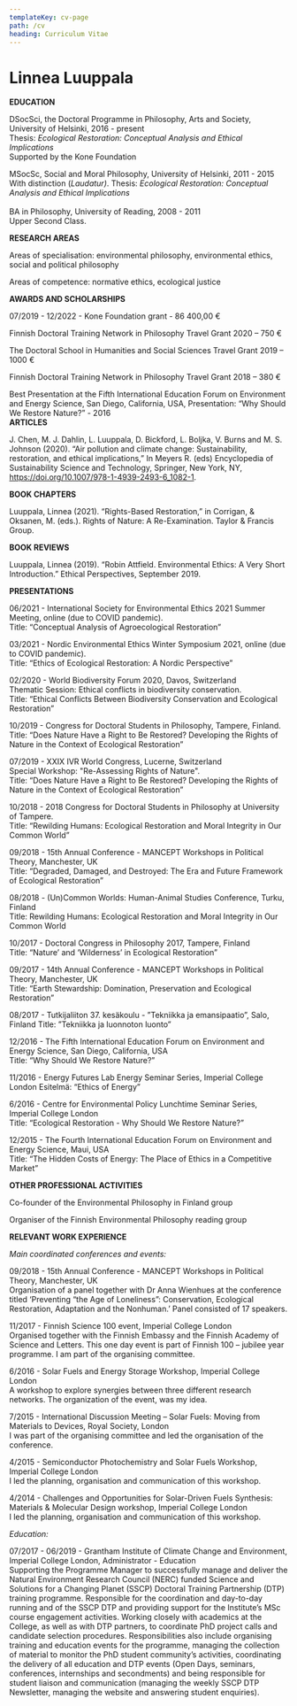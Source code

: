 ```yaml
---
templateKey: cv-page
path: /cv
heading: Curriculum Vitae
---
```

# Linnea Luuppala

**EDUCATION**

DSocSci, the Doctoral Programme in Philosophy, Arts and Society, University of Helsinki, 2016 - present\
Thesis: *Ecological Restoration: Conceptual Analysis and Ethical Implications*\
Supported by the Kone Foundation

MSocSc, Social and Moral Philosophy, University of Helsinki, 2011 - 2015\
With distinction (*Laudatur)*. Thesis: *Ecological Restoration: Conceptual Analysis and Ethical Implications*\
\
BA in Philosophy, University of Reading, 2008 - 2011\
Upper Second Class.

**RESEARCH AREAS** 

Areas of specialisation: environmental philosophy, environmental ethics, social and political philosophy

Areas of competence: normative ethics, ecological justice

**AWARDS AND SCHOLARSHIPS**

07/2019 - 12/2022 - Kone Foundation grant - 86 400,00 €

Finnish Doctoral Training Network in Philosophy Travel Grant 2020 – 750 €

The Doctoral School in Humanities and Social Sciences Travel Grant 2019 – 1000 € 

Finnish Doctoral Training Network in Philosophy Travel Grant 2018 – 380 €

Best Presentation at the Fifth International Education Forum on Environment and Energy Science, San Diego, California, USA, Presentation: “Why Should We Restore Nature?” - 2016
\
**ARTICLES**

J. Chen, M. J. Dahlin, L. Luuppala, D. Bickford, L. Boljka, V. Burns and M. S. Johnson (2020). “Air pollution and climate change: Sustainability, restoration, and ethical implications,” In Meyers R. (eds) Encyclopedia of Sustainability Science and Technology, Springer, New York, NY, https://doi.org/10.1007/978-1-4939-2493-6_1082-1.

**BOOK CHAPTERS**

Luuppala, Linnea (2021). “Rights-Based Restoration,” in Corrigan, & Oksanen, M. (eds.). Rights of Nature: A Re-Examination. Taylor & Francis Group.

**BOOK REVIEWS**

Luuppala, Linnea (2019). “Robin Attfield. Environmental Ethics: A Very Short Introduction.” Ethical Perspectives,  September 2019.

**PRESENTATIONS**

06/2021 - International Society for Environmental Ethics 2021 Summer Meeting, online (due to COVID pandemic). \
Title:  “Conceptual Analysis of Agroecological Restoration”

03/2021 - Nordic Environmental Ethics Winter Symposium 2021, online (due to COVID pandemic). \
Title: “Ethics of Ecological Restoration: A Nordic Perspective”

02/2020  - World Biodiversity Forum 2020, Davos, Switzerland\
Thematic Session: Ethical conflicts in biodiversity conservation. \
Title: “Ethical Conflicts Between Biodiversity Conservation and Ecological Restoration”

10/2019 - Congress for Doctoral Students in Philosophy, Tampere, Finland.  \
Title: “Does Nature Have a Right to Be Restored? Developing the Rights of Nature in the Context of Ecological Restoration” 

07/2019 - XXIX IVR World Congress, Lucerne, Switzerland\
Special Workshop: "Re-Assessing Rights of Nature". \
Title: “Does Nature Have a Right to Be Restored? Developing the Rights of Nature in the Context of Ecological Restoration”

10/2018 - 2018 Congress for Doctoral Students in Philosophy at University of Tampere.\
Title: “Rewilding Humans: Ecological Restoration and Moral Integrity in Our Common World”

09/2018 - 15th Annual Conference - MANCEPT Workshops in Political Theory, Manchester, UK\
Title: “Degraded, Damaged, and Destroyed: The Era and Future Framework of Ecological Restoration”

08/2018 - (Un)Common Worlds: Human-Animal Studies Conference, Turku, Finland\
Title: Rewilding Humans: Ecological Restoration and Moral Integrity in Our Common World

10/2017 - Doctoral Congress in Philosophy 2017, Tampere, Finland\
Title: “Nature’ and ‘Wilderness’ in Ecological Restoration”

09/2017 - 14th Annual Conference - MANCEPT Workshops in Political Theory, Manchester, UK\
Title: “Earth Stewardship: Domination, Preservation and Ecological Restoration”

08/2017 - Tutkijaliiton 37. kesäkoulu - ”Tekniikka ja emansipaatio”, Salo, Finland
Title: ”Tekniikka ja luonnoton luonto”

12/2016 - The Fifth International Education Forum on Environment and Energy Science, San Diego, California, USA\
Title: “Why Should We Restore Nature?”

11/2016 - Energy Futures Lab Energy Seminar Series, Imperial College London 
Esitelmä: “Ethics of Energy”

6/2016 - Centre for Environmental Policy Lunchtime Seminar Series, Imperial College London\
Title: “Ecological Restoration - Why Should We Restore Nature?”

12/2015 - The Fourth International Education Forum on Environment and Energy Science, Maui, USA \
Title: “The Hidden Costs of Energy: The Place of Ethics in a Competitive Market”

**OTHER PROFESSIONAL ACTIVITIES** 

Co-founder of the Environmental Philosophy in Finland group

Organiser of the Finnish Environmental Philosophy reading group

**RELEVANT WORK EXPERIENCE**

*Main coordinated conferences and events:*

09/2018 - 15th Annual Conference - MANCEPT Workshops in Political Theory, Manchester, UK\
Organisation of a panel together with Dr Anna Wienhues at the conference titled ‘Preventing “the Age of Loneliness”: Conservation, Ecological Restoration, Adaptation and the Nonhuman.’ Panel consisted of 17 speakers.

11/2017 - Finnish Science 100 event, Imperial College London\
Organised together with the Finnish Embassy and the Finnish Academy of Science and Letters. This one day event is part of Finnish 100 – jubilee year programme. I am part of the organising committee.  

6/2016 - Solar Fuels and Energy Storage Workshop, Imperial College London\
A workshop to explore synergies between three different research networks. The organization of the event, was my idea.

7/2015 - International Discussion Meeting – Solar Fuels: Moving from Materials to Devices, Royal Society, London\
I was part of the organising committee and led the organisation of the conference. 

4/2015 - Semiconductor Photochemistry and Solar Fuels Workshop, Imperial College London \
I led the planning, organisation and communication of this workshop.

4/2014 - Challenges and Opportunities for Solar-Driven Fuels Synthesis: Materials & Molecular Design workshop, Imperial College London\
I led the planning, organisation and communication of this workshop.

*Education:* 

07/2017 - 06/2019 - Grantham Institute of Climate Change and Environment, Imperial College London, Administrator - Education\
Supporting the Programme Manager to successfully manage and deliver the Natural Environment Research Council (NERC) funded Science and Solutions for a Changing Planet (SSCP) Doctoral Training Partnership (DTP) training programme. Responsible for the coordination and day-to-day running and of the SSCP DTP and providing support for the Institute’s MSc course engagement activities. Working closely with academics at the College, as well as with DTP partners, to coordinate PhD project calls and candidate selection procedures. Responsibilities also include organising training and education events for the programme, managing the collection of material to monitor the PhD student community’s activities, coordinating the delivery of all education and DTP events (Open Days, seminars, conferences, internships and secondments) and being responsible for student liaison and communication (managing the weekly SSCP DTP Newsletter, managing the website and answering student enquiries).